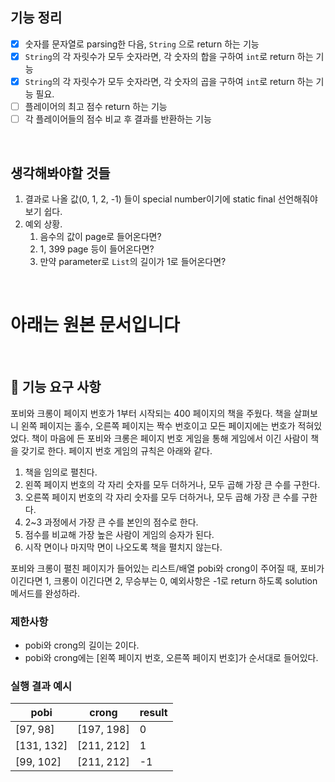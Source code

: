 ## 기능 정리

- [x] 숫자를 문자열로 parsing한 다음, `String` 으로 return 하는 기능
- [x] `String`의 각 자릿수가 모두 숫자라면, 각 숫자의 합을 구하여 `int`로 return 하는 기능
- [x] `String`의 각 자릿수가 모두 숫자라면, 각 숫자의 곱을 구하여 `int`로 return 하는 기능 필요.
- [ ] 플레이어의 최고 점수 return 하는 기능
- [ ] 각 플레이어들의 점수 비교 후 결과를 반환하는 기능

<br>

## 생각해봐야할 것들

1. 결과로 나올 값(0, 1, 2, -1) 들이 special number이기에 static final 선언해줘야 보기 쉽다.
2. 예외 상황. 
   1. 음수의 값이 page로 들어온다면?
   2. 1, 399 page 등이 들어온다면?
   3. 만약 parameter로 `List`의 길이가 1로 들어온다면?

<br>

# 아래는 원본 문서입니다

<br>

## 🚀 기능 요구 사항

포비와 크롱이 페이지 번호가 1부터 시작되는 400 페이지의 책을 주웠다. 책을 살펴보니 왼쪽 페이지는 홀수, 오른쪽 페이지는 짝수 번호이고 모든 페이지에는 번호가 적혀있었다. 책이 마음에 든 포비와 크롱은 페이지 번호 게임을 통해 게임에서 이긴 사람이 책을 갖기로 한다. 페이지 번호 게임의 규칙은 아래와 같다.

1. 책을 임의로 펼친다.
2. 왼쪽 페이지 번호의 각 자리 숫자를 모두 더하거나, 모두 곱해 가장 큰 수를 구한다.
3. 오른쪽 페이지 번호의 각 자리 숫자를 모두 더하거나, 모두 곱해 가장 큰 수를 구한다.
4. 2~3 과정에서 가장 큰 수를 본인의 점수로 한다.
5. 점수를 비교해 가장 높은 사람이 게임의 승자가 된다.
6. 시작 면이나 마지막 면이 나오도록 책을 펼치지 않는다.

포비와 크롱이 펼친 페이지가 들어있는 리스트/배열 pobi와 crong이 주어질 때, 포비가 이긴다면 1, 크롱이 이긴다면 2, 무승부는 0, 예외사항은 -1로 return 하도록 solution 메서드를 완성하라.

### 제한사항

- pobi와 crong의 길이는 2이다.
- pobi와 crong에는 [왼쪽 페이지 번호, 오른쪽 페이지 번호]가 순서대로 들어있다.

### 실행 결과 예시

| pobi | crong | result |
| --- | --- | --- |
| [97, 98] | [197, 198] | 0 |
| [131, 132] | [211, 212] | 1 |
| [99, 102] | [211, 212] | -1 |
